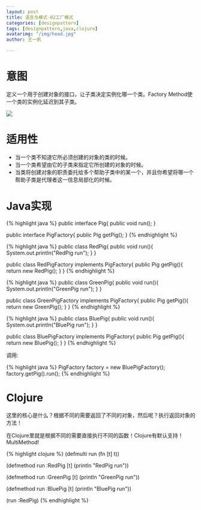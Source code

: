 ```yaml
---
layout: post
title: 语言与模式-02工厂模式
categories: [designpattern]
tags: [designpattern,java,clojure]
avatarimg: "/img/head.jpg"
author: 王一帆

---
```

# 意图

定义一个用于创建对象的接口，让子类决定实例化哪一个类。Factory Method使一个类的实例化延迟到其子类。

![]({{site.CDN_PATH}}/assets/designpattern/factory.jpg)

# 适用性

- 当一个类不知道它所必须创建的对象的类的时候。
- 当一个类希望由它的子类来指定它所创建的对象的时候。
- 当类将创建对象的职责委托给多个帮助子类中的某一个，并且你希望将哪一个帮助子类是代理者这一信息局部化的时候。

# Java实现

{% highlight java %}
public interface Pig{
     public void run();
}

public interface PigFactory{
     public Pig getPig();
}
{% endhighlight %}

{% highlight java %}
public class RedPig{
     public void run(){
       System.out.println("RedPig run");
     }
}

public class RedPigFactory implements PigFactory{
     public Pig getPig(){
          return new RedPig();
     }
}
{% endhighlight %}

{% highlight java %}
public class GreenPig{
     public void run(){
       System.out.println("GreenPig run");
     }
}

public class GreenPigFactory implements PigFactory{
     public Pig getPig(){
          return new GreenPig();
     }
}
{% endhighlight %}

<!-- more -->

{% highlight java %}
public class BluePig{
     public void run(){
       System.out.println("BluePig run");
     }
}

public class BluePigFactory implements PigFactory{
     public Pig getPig(){
          return new BluePig();
     }
}
{% endhighlight %}

调用:

{% highlight java %}
PigFactory factory = new BluePigFactory();
factory.getPig().run();
{% endhighlight %}

# Clojure

这里的核心是什么？根据不同的需要返回了不同的对象，然后呢？执行返回对象的方法！

在Clojure里就是根据不同的需要直接执行不同的函数！Clojure有默认支持！MultiMethod!

{% highlight clojure %}
(defmulti run (fn [t] t))

(defmethod run
  :RedPig
  [t]
  (println "RedPig run"))

(defmethod run
  :GreenPig
  [t]
  (println "GreenPig run"))

(defmethod run
  :BluePig
  [t]
  (println "BluePig run"))

(run :RedPig)
{% endhighlight %}

